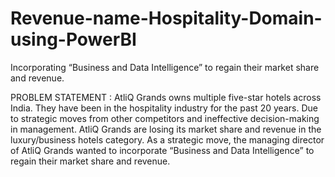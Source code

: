 # Revenue-name-Hospitality-Domain-using-PowerBI
Incorporating “Business and Data Intelligence” to regain their market share and revenue. 

PROBLEM STATEMENT :
AtliQ Grands owns multiple five-star hotels across India. They have been in the hospitality industry for the past 20 years. Due to strategic moves from other competitors and ineffective decision-making in management. AtliQ Grands are losing its market share and revenue in the luxury/business hotels category. As a strategic move, the managing director of AtliQ Grands wanted to incorporate “Business and Data Intelligence” to regain their market share and revenue. 
